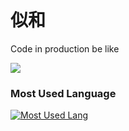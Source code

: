 # 似和

Code in production be like

![](https://media.tenor.com/j_DUeuoAnXgAAAAM/piano-piano-on-fire.gif)

### Most Used Language
[![Most Used Lang](https://github-readme-stats.vercel.app/api/top-langs/?username=imniwa&layout=compact&langs_count=10&hide=jupyter%20notebook,html,css,vue,blade,php,shell,batchfile,roff&hide_title=true)](https://github.com/anuraghazra/github-readme-stats)
